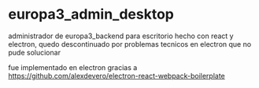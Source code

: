 # europa3_admin_desktop

administrador de europa3_backend para escritorio hecho con react y electron, quedo descontinuado por problemas tecnicos en electron que no pude solucionar

fue implementado en electron gracias a https://github.com/alexdevero/electron-react-webpack-boilerplate
